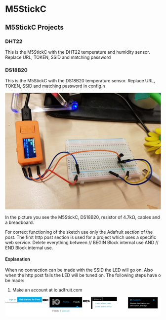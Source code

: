 # M5StickC
## M5StickC Projects

### DHT22

This is the M5StickC with the DHT22 temperature and humidity sensor. Replace URL, TOKEN, SSID and matching password

### DS18B20

This is the M5StickC with the DS18B20 temperature sensor. Replace URL, TOKEN, SSID and matching password in config.h

![](pics/ds18b20.jpg)

In the picture you see the M5StickC, DS18B20, resistor of 4.7kΩ, cables and a breadboard.

For correct functioning of the sketch use only the Adafruit section of the post. The first http post section is used for a project which uses a specific web service. Delete everything between // BEGIN Block internal use AND // END Block internal use.

#### Explanation

When no connection can be made with the SSID the LED will go on. Also when the http post fails the LED will be tuned on. The following steps have o be made:

1. Make an account at io.adfruit.com

![](pics/adafruit.jpg)

